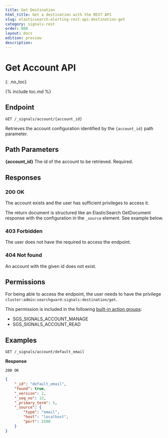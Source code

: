 ```yaml
---
title: Get Destination
html_title: Get a destination with the REST API
slug: elasticsearch-alerting-rest-api-destination-get
category: signals-rest
order: 800
layout: docs
edition: preview
description: 
---
```


<!--- Copyright 2019 floragunn GmbH -->

# Get Account API
{: .no_toc}

{% include toc.md %}


## Endpoint

```
GET /_signals/account/{account_id}
```

Retrieves the account configuration identified by the `{account_id}` path parameter. 


## Path Parameters

**{account_id}** The id of the account to be retrieved. Required.

## Responses

### 200 OK

The account exists and the user has sufficient privileges to access it. 

The return document is structured like an ElasticSearch GetDocument response with the configuration in the `_source` element. See example below.

### 403 Forbidden

The user does not have the required to access the endpoint.

### 404 Not found

An account with the given id does not exist. 

## Permissions

For being able to access the endpoint, the user needs to have the privilege `cluster:admin:searchguard:signals:destination/get`.

This permission is included in the following [built-in action groups](security_permissions.md):

* SGS\_SIGNALS\_ACCOUNT\_MANAGE
* SGS\_SIGNALS\_ACCOUNT\_READ


## Examples

```
GET /_signals/account/default_email
```

**Response**

```
200 OK
``` 

```json
{
    "_id": "default_email",
    "found": true,
    "_version": 2,
    "_seq_no": 13,
    "_primary_term": 5,
    "_source": {
        "type": "email",
        "host": "localhost",
        "port": 2500
    }
}
```
